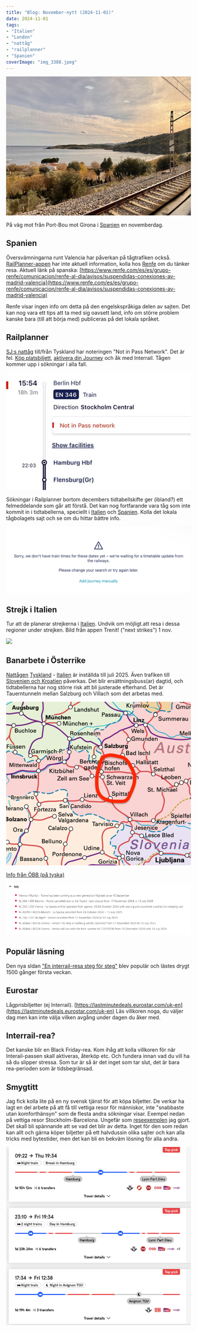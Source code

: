 ```yaml
---
title: "Blog: November-nytt (2024-11-01)"
date: 2024-11-01
tags:
- "Italien"
- "London"
- "nattåg"
- "railplanner"
- "Spanien"
coverImage: "img_3388.jpeg"
---
```


![](images/november-nytt_2.jpeg?w=750)

<figcaption>

På väg mot från Port-Bou mot Girona i [Spanien](https://www.trainfo.eu/spanien/) en novemberdag.

</figcaption>

## Spanien

Översvämningarna runt Valencia har påverkan på tågtrafiken också. [RailPlanner-appen](https://www.trainfo.eu/railplanner-appen/) har inte aktuell information, kolla hos [Renfe](https://www.renfe.com/es/es) om du tänker resa. Aktuell länk på spanska: [https://www.renfe.com/es/es/grupo-renfe/comunicacion/renfe-al-dia/avisos/suspendidas-conexiones-av-madrid-valencia](https://www.renfe.com/es/es/grupo-renfe/comunicacion/renfe-al-dia/avisos/suspendidas-conexiones-av-madrid-valencia)

Renfe visar ingen info om detta på den engelskspråkiga delen av sajten. Det kan nog vara ett tips att ta med sig oavsett land, info om större problem kanske bara (till att börja med) publiceras på det lokala språket.

## Railplanner

[SJ:s nattåg](https://www.trainfo.eu/sverige/) till/från Tyskland har noteringen "Not in Pass Network". Det är fel. [Köp platsbiljett](https://www.trainfo.eu/sverige/), [aktivera din Journey](https://www.trainfo.eu/en-interrail-resa-steg-for-steg/) och åk med Interrail. Tågen kommer upp i sökningar i alla fall.

![](images/november-nytt_6.jpeg?w=566)

Sökningar i Railplanner bortom decembers tidtabellskifte ger (ibland?) ett felmeddelande som går att förstå. Det kan nog fortfarande vara tåg som inte kommit in i tidtabellerna, speciellt i [Italien](https://www.trainfo.eu/italien/) och [Spanien](https://www.trainfo.eu/spanien/). Kolla det lokala tågbolagets sajt och se om du hittar bättre info.

![](images/november-nytt_3.jpeg?w=1024)

## Strejk i Italien

Tur att de planerar strejkerna i [Italien](https://www.trainfo.eu/italien/). Undvik om möjligt.att resa i dessa regioner under strejken. Bild från appen Trenit! ("next strikes") 1 nov.

![](images/ddeceda2-0e05-463b-821b-7721d159bea4_4_5005_c.jpeg?w=534)

## Banarbete i Österrike

[Nattågen](https://www.trainfo.eu/nattag/) [Tyskland](https://www.trainfo.eu/tyskland/) - [Italien](https://www.trainfo.eu/italien/) är inställda till juli 2025. Även trafiken till [Slovenien och Kroatien](https://www.trainfo.eu/kroatien/) påverkas. Det blir ersättningsbuss(ar) dagtid, och tidtabellerna har nog större risk att bli justerade efterhand. Det är Tauerntunneln mellan Salzburg och Villach som det arbetas med.

![](images/november-nytt_5.png?w=546)

[Info från ÖBB (på tyska)](https://www.oebb.at/de/fahrplan/baustelleninformation/tauernsperre-schwarzach-mallnitzobervellach)

![](images/november-nytt_4.png?w=1000)

## Populär läsning

Den nya sIdan ["En interrail-resa steg för steg"](https://www.trainfo.eu/en-interrail-resa-steg-for-steg/) blev populär och lästes drygt 1500 gånger första veckan.

## Eurostar

Lågprisbiljetter (ej Interrail). [https://lastminutedeals.eurostar.com/uk-en](https://lastminutedeals.eurostar.com/uk-en) Läs villkoren noga, du väljer dag men kan inte välja vilken avgång under dagen du åker med.

## Interrail-rea?

Det kanske blir en Black Friday-rea. Kom ihåg att kolla villkoren för när Interail-passen skall aktiveras, återköp etc. Och fundera innan vad du vill ha så du slipper stressa. Som tur är så är det inget som tar slut, det är bara rea-perioden som är tidsbegränsad.

## Smygtitt

Jag fick kolla lite på en ny svensk tjänst för att köpa biljetter. De verkar ha lagt en del arbete på att få till vettiga resor för människor, inte "snabbaste utan komforthänsyn" som de flesta andra sökningar visar. Exempel nedan på vettiga resor Stockholm-Barcelona. Ungefär som [reseexemplen](https://www.trainfo.eu/exempel-resor/) jag gjort. Det skall bli spännande att se vad det blir av detta. Inget för den som redan kan allt och gärna köper biljetter på ett halvdussin olika sajter och kan alla tricks med bytestider, men det kan bli en bekväm lösning för alla andra.

![](images/november-nytt_7.png?w=716)
